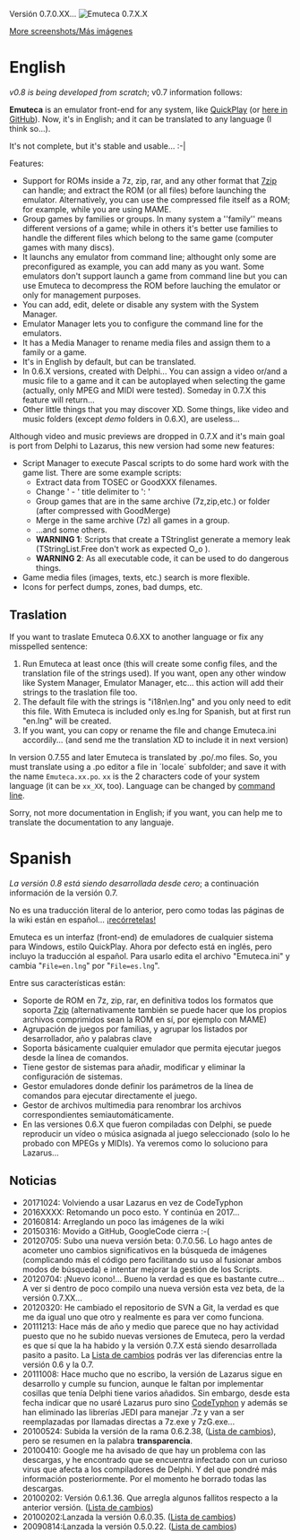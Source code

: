 Versión 0.7.0.XX...
![Emuteca 0.7.X.X](../../wiki/img/0_7/GameManager%200_7_0_53.png)

[More screenshots/Más imágenes](../../wiki/Screenshots)

# English #
_v0.8 is being developed from scratch_; v0.7 information follows:

**Emuteca** is an emulator front-end for any system, like [QuickPlay](http://www.quickplayfrontend.com/) (or [here in GitHub](https://github.com/tonywoode/quickPlay)). Now, it's in English; and it can be translated to any language (I think so...).

It's not complete, but it's stable and usable... :-|

Features:
  * Support for ROMs inside a 7z, zip, rar, and any other format that [7zip](http://www.7-zip.org/) can handle; and extract the ROM (or all files) before launching the emulator. Alternatively, you can use the compressed file itself as a ROM; for example, while you are using MAME.
  * Group games by families or groups. In many system a ''family'' means different versions of a game; while in others it's better use families to handle the different files which belong to the same game (computer games with many discs).
  * It launchs any emulator from command line; althought only some are preconfigured as example, you can add many as you want. Some emulators don't support launch a game from command line but you can use Emuteca to decompress the ROM before lauching the emulator or only for management purposes.
  * You can add, edit, delete or disable any system with the System Manager.
  * Emulator Manager lets you to configure the command line for the emulators.
  * It has a Media Manager to rename media files and assign them to a family or a game.
  * It's in English by default, but can be translated.
  * In 0.6.X versions, created with Delphi... You can assign a video or/and a music file to a game and it can be autoplayed when selecting the game (actually, only MPEG and MIDI were tested). Someday in 0.7.X this feature will return...
  * Other little things that you may discover XD.
Some things, like video and music folders (except _demo_ folders in 0.6.X), are useless...

Although video and music previews are dropped in 0.7.X and it's main goal is port from Delphi to Lazarus, this new version had some new features:
  * Script Manager to execute Pascal scripts to do some hard work with the game list. There are some example scripts:
    * Extract data from TOSEC or GoodXXX filenames.
    * Change ' - ' title delimiter to ': '
    * Group games that are in the same archive (7z,zip,etc.) or folder (after compressed with GoodMerge)
    * Merge in the same archive (7z) all games in a group.
    * ...and some others.
    * **WARNING 1**: Scripts that create a TStringlist generate a memory leak (TStringList.Free don't work as expected O\_o ).
    * **WARNING 2**: As all executable code, it can be used to do dangerous things.
  * Game media files (images, texts, etc.) search is more flexible.
  * Icons for perfect dumps, zones, bad dumps, etc.

## Traslation ##
If you want to traslate Emuteca 0.6.XX to another language or fix any misspelled sentence:
  1. Run Emuteca at least once (this will create some config files, and the translation file of the strings used). If you want, open any other window like System Manager, Emulator Manager, etc... this action will add their strings to the traslation file too.
  1. The default file with the strings is "i18n\en.lng" and you only need to edit this file. With Emuteca is included only es.lng for Spanish, but at first run "en.lng" will be created.
  1. If you want, you can copy or rename the file and change Emuteca.ini accordily... (and send me the translation XD to include it in next version)

In version 0.7.55 and later Emuteca is translated by .po/.mo files. So, you must translate using a .po editor a file in ´locale´ subfolder; and save it with the name `Emuteca.xx.po`. `xx` is the 2 characters code of your system language (it can be `xx_XX`, too). Language can be changed by [command line](../../wiki/CommandLine).

Sorry, not more documentation in English; if you want, you can help me to translate the documentation to any languaje.

# Spanish #
_La versión 0.8 está siendo desarrollada desde cero_; a continuación información de la versión 0.7.

No es una traducción literal de lo anterior, pero como todas las páginas de la wiki están en español... [¡recórretelas!](../../wiki)

Emuteca es un interfaz (front-end) de emuladores de cualquier sistema para Windows, estilo QuickPlay. Ahora por defecto está en inglés, pero incluyo la traducción al español. Para usarlo edita el archivo "Emuteca.ini" y cambia "`File=en.lng`" por "`File=es.lng`".

Entre sus características están:
  * Soporte de ROM en 7z, zip, rar, en definitiva todos los formatos que soporta [7zip](http://www.7-zip.org/) (alternativamente también se puede hacer que los propios archivos comprimidos sean la ROM en sí, por ejemplo con MAME)
  * Agrupación de juegos por familias, y agrupar los listados por desarrollador, año y palabras clave
  * Soporta básicamente cualquier emulador que permita ejecutar juegos desde la línea de comandos.
  * Tiene gestor de sistemas para añadir, modificar y eliminar la configuración de sistemas.
  * Gestor emuladores donde definir los parámetros de la línea de comandos para ejecutar directamente el juego.
  * Gestor de archivos multimedia para renombrar los archivos correspondientes semiautomáticamente.
  * En las versiones 0.6.X que fueron compiladas con Delphi, se puede reproducir un vídeo o música asignada al juego seleccionado (solo lo he probado con MPEGs y MIDIs). Ya veremos como lo soluciono para Lazarus...

## Noticias ##
  * 20171024: Volviendo a usar Lazarus en vez de CodeTyphon
  * 2016XXXX: Retomando un poco esto. Y continúa en 2017...
  * 20160814: Arreglando un poco las imágenes de la wiki
  * 20150316: Movido a GitHub, GoogleCode cierra :-(
  * 20120705: Subo una nueva versión beta: 0.7.0.56. Lo hago antes de acometer uno cambios significativos en la búsqueda de imágenes (complicando más el código pero facilitando su uso al fusionar ambos modos de búsqueda) e intentar mejorar la gestión de los Scripts.
  * 20120704: ¡Nuevo icono!... Bueno la verdad es que es bastante cutre... A ver si dentro de poco compilo una nueva versión esta vez beta, de la versión 0.7.XX...
  * 20120320: He cambiado el repositorio de SVN a Git, la verdad es que me da igual uno que otro y realmente es para ver como funciona.
  * 20111213: Hace más de año y medio que parece que no hay actividad puesto que no he subido nuevas versiones de Emuteca, pero la verdad es que sí que la ha habido y la versión 0.7.X está siendo desarrollada pasito a pasito. La [Lista de cambios](../../wiki/ChangeList.md) podrás ver las diferencias entre la versión 0.6 y la 0.7.
  * 20111008: Hace mucho que no escribo, la versión de Lazarus sigue en desarrollo y cumple su funcion, aunque le faltan por implementar cosillas que tenía Delphi tiene varios añadidos. Sin embargo, desde esta fecha indicar que no usaré Lazarus puro sino [CodeTyphon](http://www.pilotlogic.com/sitejoom/index.php/codetyphon) y además se han eliminado las librerías JEDI para manejar .7z y van a ser reemplazadas por llamadas directas a 7z.exe y 7zG.exe...
  * 20100524: Subida la versión de la rama 0.6.2.38, ([Lista de cambios](../../wiki/ChangeList)), pero se resumen en la palabra **transparencia**.
  * 20100410: Google me ha avisado de que hay un problema con las descargas, y he encontrado que se encuentra infectado con un curioso virus que afecta a los compiladores de Delphi. Y del que pondré más información posteriormente. Por el momento he borrado todas las descargas.
  * 20100202: Versión 0.6.1.36. Que arregla algunos fallitos respecto a la anterior versión. ([Lista de cambios](../../wiki/ChangeList))
  * 20100202:Lanzada la versión 0.6.0.35. ([Lista de cambios](../../wiki/ChangeList))
  * 20090814:Lanzada la versión 0.5.0.22. ([Lista de cambios](../../wiki/ChangeList))
